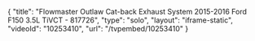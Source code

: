 {
    "title": "Flowmaster Outlaw Cat-back Exhaust System 2015-2016 Ford F150 3.5L TiVCT - 817726",
    "type": "solo",
    "layout": "iframe-static",
    "videoId": "10253410",
    "url": "\/tvpembed\/10253410"
}